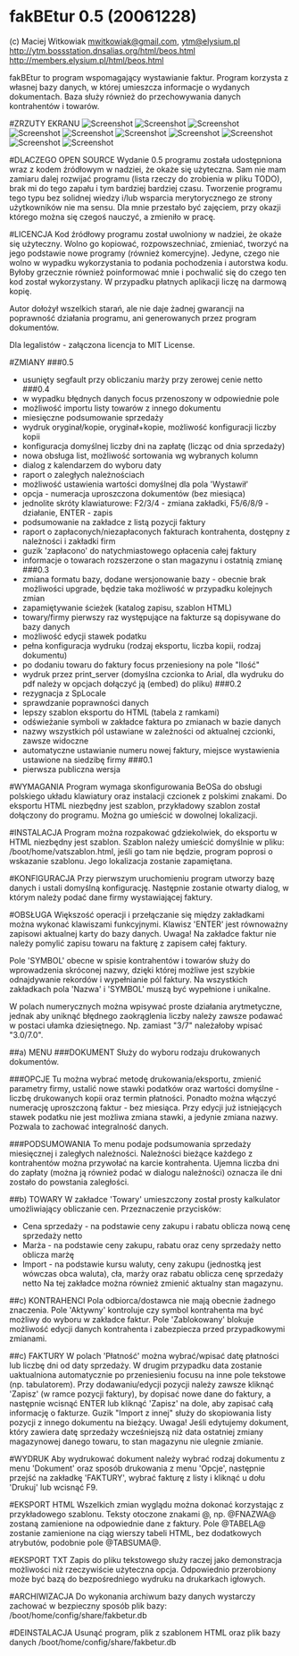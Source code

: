 
fakBEtur 0.5 (20061228)
=======================

(c) Maciej Witkowiak <mwitkowiak@gmail.com>, <ytm@elysium.pl>
http://ytm.bossstation.dnsalias.org/html/beos.html
http://members.elysium.pl/html/beos.html

fakBEtur to program wspomagający wystawianie faktur. Program korzysta z własnej bazy
danych, w której umieszcza informacje o wydanych dokumentach. Baza służy również do
przechowywania danych kontrahentów i towarów.

#ZRZUTY EKRANU
![Screenshot](/images/fakbetur-01.png?raw=true) 
![Screenshot](/images/fakbetur-02.png?raw=true) 
![Screenshot](/images/fakbetur-03.png?raw=true) 
![Screenshot](/images/fakbetur-04.png?raw=true) 
![Screenshot](/images/fakbetur-05.png?raw=true) 
![Screenshot](/images/fakbetur-06.png?raw=true) 
![Screenshot](/images/fakbetur-07.png?raw=true) 
![Screenshot](/images/fakbetur-08.png?raw=true) 
![Screenshot](/images/fakbetur-09.png?raw=true) 
![Screenshot](/images/fakbetur-0a.png?raw=true) 


#DLACZEGO OPEN SOURCE
Wydanie 0.5 programu została udostępniona wraz z kodem źródłowym w nadziei, że okaże się użyteczna.
Sam nie mam zamiaru dalej rozwijać programu (lista rzeczy do zrobienia w pliku TODO), brak mi do tego
zapału i tym bardziej bardziej czasu. Tworzenie programu tego typu bez solidnej wiedzy i/lub wsparcia
merytorycznego ze strony użytkowników nie ma sensu. Dla mnie przestało być zajęciem, przy okazji
którego można się czegoś nauczyć, a zmieniło w pracę.


#LICENCJA
Kod źródłowy programu został uwolniony w nadziei, że okaże się użyteczny. Wolno go kopiować, rozpowszechniać, zmieniać, tworzyć na jego podstawie nowe programy (również komercyjne).
Jedyne, czego nie wolno w wypadku wykorzystania to podania pochodzenia i autorstwa kodu. Byłoby
grzecznie również poinformować mnie i pochwalić się do czego ten kod został wykorzystany.
W przypadku płatnych aplikacji liczę na darmową kopię.

Autor dołożył wszelkich starań, ale nie daje żadnej gwarancji na poprawność działania
programu, ani generowanych przez program dokumentów.

Dla legalistów - załączona licencja to MIT License.


#ZMIANY
###0.5
 - usunięty segfault przy obliczaniu marży przy zerowej cenie netto
###0.4
 - w wypadku błędnych danych focus przenoszony w odpowiednie pole
 - możliwość importu listy towarów z innego dokumentu
 - miesięczne podsumowanie sprzedaży
 - wydruk oryginał/kopie, oryginał+kopie, możliwość konfiguracji liczby kopii
 - konfiguracja domyślnej liczby dni na zapłatę (licząc od dnia sprzedaży)
 - nowa obsługa list, możliwość sortowania wg wybranych kolumn
 - dialog z kalendarzem do wyboru daty
 - raport o zaległych należnościach
 - możliwość ustawienia wartości domyślnej dla pola 'Wystawił'
 - opcja - numeracja uproszczona dokumentów (bez miesiąca)
 - jednolite skróty klawiaturowe: F2/3/4 - zmiana zakładki, F5/6/8/9 - działanie, ENTER - zapis
 - podsumowanie na zakładce z listą pozycji faktury
 - raport o zapłaconych/niezapłaconych fakturach kontrahenta, dostępny z należności i zakładki firm
 - guzik 'zapłacono' do natychmiastowego opłacenia całej faktury
 - informacje o towarach rozszerzone o stan magazynu i ostatnią zmianę
###0.3
 - zmiana formatu bazy, dodane wersjonowanie bazy - obecnie brak możliwości upgrade,
   będzie taka możliwość w przypadku kolejnych zmian
 - zapamiętywanie ścieżek (katalog zapisu, szablon HTML)
 - towary/firmy pierwszy raz występujące na fakturze są dopisywane do bazy danych
 - możliwość edycji stawek podatku
 - pełna konfiguracja wydruku (rodzaj eksportu, liczba kopii, rodzaj dokumentu)
 - po dodaniu towaru do faktury focus przeniesiony na pole "Ilość"
 - wydruk przez print_server (domyślna czcionka to Arial, dla wydruku do pdf należy w opcjach
   dołączyć ją (embed) do pliku)
###0.2
 - rezygnacja z SpLocale
 - sprawdzanie poprawności danych
 - lepszy szablon eksportu do HTML (tabela z ramkami)
 - odświeżanie symboli w zakładce faktura po zmianach w bazie danych
 - nazwy wszystkich pól ustawiane w zależności od aktualnej czcionki, zawsze widoczne
 - automatyczne ustawianie numeru nowej faktury, miejsce wystawienia ustawione na
   siedzibę firmy
###0.1
 - pierwsza publiczna wersja



#WYMAGANIA
Program wymaga skonfigurowania BeOSa do obsługi polskiego układu klawiatury oraz
instalacji czcionek z polskimi znakami.
Do eksportu HTML niezbędny jest szablon, przykładowy szablon został dołączony do
programu. Można go umieścić w dowolnej lokalizacji.



#INSTALACJA
Program można rozpakować gdziekolwiek, do eksportu w HTML niezbędny jest szablon.
Szablon należy umieścić domyślnie w pliku: /boot/home/vatszablon.html, jeśli go tam nie
będzie, program poprosi o wskazanie szablonu. Jego lokalizacja zostanie zapamiętana.



#KONFIGURACJA
Przy pierwszym uruchomieniu program utworzy bazę danych i ustali domyślną konfigurację.
Następnie zostanie otwarty dialog, w którym należy podać dane firmy wystawiającej faktury.



#OBSŁUGA
Większość operacji i przełączanie się między zakładkami można wykonać klawiszami funkcyjnymi.
Klawisz 'ENTER' jest równoważny zapisowi aktualnej karty do bazy danych. Uwaga! Na zakładce
faktur nie należy pomylić zapisu towaru na fakturę z zapisem całej faktury.

Pole 'SYMBOL' obecne w spisie kontrahentów i towarów służy do wprowadzenia skróconej
nazwy, dzięki której możliwe jest szybkie odnajdywanie rekordów i wypełnianie pól faktury.
Na wszystkich zakładkach pola 'Nazwa' i 'SYMBOL' muszą być wypełnione i unikalne.

W polach numerycznych można wpisywać proste działania arytmetyczne, jednak aby uniknąć
błędnego zaokrąglenia liczby należy zawsze podawać w postaci ułamka dziesiętnego.
Np. zamiast "3/7" należałoby wpisać "3.0/7.0".

##a) MENU
###DOKUMENT
Służy do wyboru rodzaju drukowanych dokumentów.

###OPCJE
Tu można wybrać metodę drukowania/eksportu, zmienić parametry firmy, ustalić
nowe stawki podatków oraz wartości domyślne - liczbę drukowanych kopii oraz termin płatności.
Ponadto można włączyć numerację uproszczoną faktur - bez miesiąca. Przy edycji już istniejących
stawek podatku nie jest możliwa zmiana stawki, a jedynie zmiana nazwy. Pozwala to zachować
integralność danych.

###PODSUMOWANIA
To menu podaje podsumowania sprzedaży miesięcznej i zaległych należności. Należności bieżące
każdego z kontrahentów można przywołać na karcie kontrahenta. Ujemna liczba dni do zapłaty (można
ją również podać w dialogu należności) oznacza ile dni zostało do powstania zaległości.

##b) TOWARY
W zakładce 'Towary' umieszczony został prosty kalkulator umożliwiający obliczanie cen.
Przeznaczenie przycisków:
- Cena sprzedaży - na podstawie ceny zakupu i rabatu oblicza nową cenę sprzedaży netto
- Marża - na podstawie ceny zakupu, rabatu oraz ceny sprzedaży netto oblicza marżę
- Import - na podstawie kursu waluty, ceny zakupu (jednostką jest wówczas obca waluta),
  cła, marży oraz rabatu oblicza cenę sprzedaży netto
Na tej zakładce można również zmienić aktualny stan magazynu.

##c) KONTRAHENCI
Pola odbiorca/dostawca nie mają obecnie żadnego znaczenia.
Pole 'Aktywny' kontroluje czy symbol kontrahenta ma być możliwy do wyboru w zakładce
faktur.
Pole 'Zablokowany' blokuje możliwość edycji danych kontrahenta i zabezpiecza przed przypadkowymi
zmianami.

##c) FAKTURY
W polach 'Płatność' można wybrać/wpisać datę płatności lub liczbę dni od daty sprzedaży.
W drugim przypadku data zostanie uaktualniona automatycznie po przeniesieniu focusu na inne
pole tekstowe (np. tabulatorem).
Przy dodawaniu/edycji pozycji należy zawsze kliknąć 'Zapisz' (w ramce pozycji faktury),
by dopisać nowe dane do faktury, a następnie wcisnąć ENTER lub kliknąć 'Zapisz' na dole,
aby zapisać całą informację o fakturze.
Guzik "Import z innej" służy do skopiowania listy pozycji z innego dokumentu na bieżący.
Uwaga! Jeśli edytujemy dokument, który zawiera datę sprzedaży wcześniejszą niż data
ostatniej zmiany magazynowej danego towaru, to stan magazynu nie ulegnie zmianie.



#WYDRUK
Aby wydrukować dokument należy wybrać rodzaj dokumentu z menu 'Dokument' oraz
sposób drukowania z menu 'Opcje', następnie przejść na zakładkę 'FAKTURY', wybrać
fakturę z listy i kliknąć u dołu 'Drukuj' lub wcisnąć F9.



#EKSPORT HTML
Wszelkich zmian wyglądu można dokonać korzystając z przykładowego szablonu. Teksty
otoczone znakami @, np. @FNAZWA@ zostaną zamienione na odpowiednie dane z
faktury. Pole @TABELA@ zostanie zamienione na ciąg wierszy tabeli HTML, bez dodatkowych atrybutów, podobnie pole @TABSUMA@.



#EKSPORT TXT
Zapis do pliku tekstowego służy raczej jako demonstracja możliwości niż rzeczywiście użyteczna
opcja. Odpowiednio przerobiony może być bazą do bezpośredniego wydruku na drukarkach igłowych.



#ARCHIWIZACJA
Do wykonania archiwum bazy danych wystarczy zachować w bezpieczny sposób plik
bazy: /boot/home/config/share/fakbetur.db



#DEINSTALACJA
Usunąć program, plik z szablonem HTML oraz plik bazy danych
/boot/home/config/share/fakbetur.db
